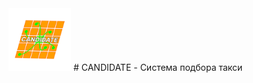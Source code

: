 <img src="Candidate_Logo.png" alt="Логотип CANDIDATE" width="100" height="100">
# CANDIDATE - Система подбора такси

